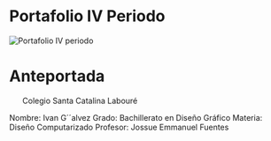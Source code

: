 # Portafolio IV Periodo

![Portafolio IV periodo](https://user-images.githubusercontent.com/79681687/136477080-998d2ff9-2dc1-43f0-adf6-0c02ba61b73f.png)

# Anteportada
<Ul>Colegio Santa Catalina Labouré</ul>
Nombre: Ivan G´´alvez
Grado: Bachillerato en Diseño Gráfico
Materia: Diseño Computarizado
Profesor: Jossue Emmanuel Fuentes
